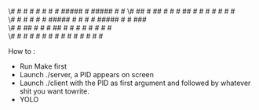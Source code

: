 
                                                
\\#   # #   # #   # #   # #####   #   ##### #   # 
\\# ## #  ## #   # #  ##   #    # #   #  # #  #  
\\# # # # # # ##### # # #   #   #####  #  # ###   
\\#   # ##  # #   # ##  #   #   #   #  #  # #  #  
\\#   # #   # #   # #   #   #   #   # #   # #   # 


How to :
- Run Make first
- Launch ./server, a PID appears on screen
- Launch ./client with the PID as first argument and followed by whatever shit you want towrite.
- YOLO 
